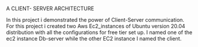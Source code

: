 A CLIENT- SERVER ARCHITECTURE

In this project i demonstrated the power of Client-Server communication. For this project i created two Aws Ec2_instances of Ubuntu version 20.04 
distribution with all the configurations for free tier set up. I named one of the ec2 instance Db-server while the other EC2 instance I named the client.
